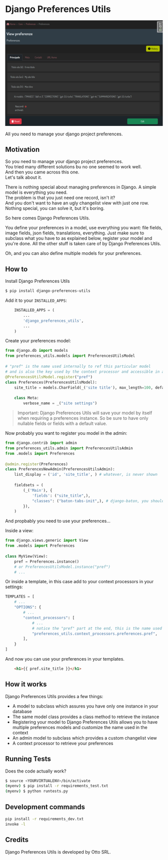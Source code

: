 # Django Preferences Utils

![Screenshot](images/screenshot.png)

All you need to manage your django project preferences.

## Motivation

So you need to manage your django project preferences.    
You tried many different solutions bu no one seemed to work well.    
And then you came across this one.     
Let's talk about it.    

There is nothing special about managing preferences in Django. A simple model is everything you need.    
The problem is that you just need one record, isn't it?   
And you don't want to have an ugly changelist view with just one row.   
Nothing special, you can solve it, but it's boring.

So here comes Django Preferences Utils.

You define your preferences in a model, use everything you want: file fields, image fields, json fields, translations, everything.
Just make sure to subclass what you have to as explained below, register your model and you're done. All the other stuff is taken care of by Django Preferences Utils.

Oh, and you can also define multiple models for your preferences.

## How to

Install Django Preferences Utils

``` bash 
$ pip install django-preferences-utils
```

Add it to your `INSTALLED_APPS`:

``` python 
    INSTALLED_APPS = (
        ...
        'django_preferences_utils',
        ...
    )
```

Create your preferences model:

``` python
from django.db import models
from preferences_utils.models import PreferencesUtilsModel

# "pref" is the name used internally to ref this particular model
# and is also the key used by the context processor and accessible in all your templates
@PreferencesUtilsModel.register("pref")
class Preferences(PreferencesUtilsModel):
    site_title = models.CharField(_('site title'), max_length=100, default="The best site in the world", blank=True)

    class Meta:
        verbose_name = _("site settings")
```

> Important: Django Preferences Utils will save your model by itself when requiring a preferences instance. So be sure to have only nullable fields or fields with a default value.

Now probably you want to register you model in the admin:

``` python
from django.contrib import admin
from preferences_utils.admin import PreferencesUtilsAdmin
from .models import Preferences

@admin.register(Preferences)
class PreferencesNewAdmin(PreferencesUtilsAdmin):
    list_display = ('id', 'site_title', ) # whatever, is never shown

    fieldsets = (
        (_('Main'), {
            'fields': ("site_title",),
            "classes": ("baton-tabs-init",), # django-baton, you should use it ;)
        }),
    )
```

And propbably you need to use your preferences...

Inside a view:

``` python 
from django.views.generic import View
from .models import Preferences

class MyView(View):
    pref = Preferences.instance()
    # or PreferencesUtilsModel.instance("pref")
    # ...
```

Or inside a template, in this case add to your context processors in your settings:

``` python
TEMPLATES = [
    # ...
    "OPTIONS": {
        # ...
        "context_processors": [
            # ...
            # notice the "pref" part at the end, this is the name used when registering your model
            "preferences_utils.context_processors.preferences.pref",
        ],
    }
]
```

And now you can use your preferences in your templates.

``` html 
    <h1>{{ pref.site_title }}</h1>
```

## How it works

Django Preferences Utils provides a few things:

- A model to subclass which assures you have only one instance in your database
- The same model class provides a class method to retrieve the instance
- Registering your model to Django Preferences Utils allows you to have multiple preferences models and customize the name used in the context
- An admin model to subclass which provides a custom changelist view
- A context processor to retrieve your preferences

## Running Tests

Does the code actually work?

``` bash
$ source <YOURVIRTUALENV>/bin/activate
(myenv) $ pip install -r requirements_test.txt
(myenv) $ python runtests.py
```


## Development commands

``` bash
pip install -r requirements_dev.txt
invoke -l
```

## Credits

Django Preferences Utils is developed by Otto SRL.
